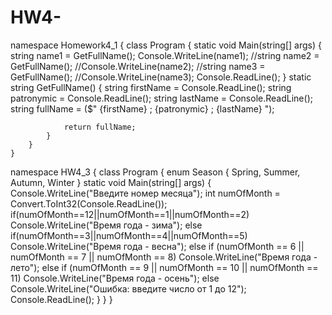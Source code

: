 # HW4-
namespace Homework4_1
    {
        class Program
        {
            static void Main(string[] args)
            {
                string name1 = GetFullName();
                Console.WriteLine(name1);
            //string name2 = GetFullName();
            //Console.WriteLine(name2);
            //string name3 = GetFullName();
            //Console.WriteLine(name3);
            Console.ReadLine();
            }
            static string GetFullName()
            {
                string firstName = Console.ReadLine();
                string patronymic = Console.ReadLine();
                string lastName = Console.ReadLine();
                string fullName = ($" {firstName} ; {patronymic} ;  {lastName} ");

                return fullName;
            }
        }
    }

namespace HW4_3
{
    class Program
    {
        enum Season
        {
            Spring,
            Summer,
            Autumn,
            Winter
        }
        static void Main(string[] args)
        {
            Console.WriteLine("Введите номер месяца");
            int numOfMonth = Convert.ToInt32(Console.ReadLine());
            if(numOfMonth==12||numOfMonth==1||numOfMonth==2)
                Console.WriteLine("Время года - зима");
            else if(numOfMonth==3||numOfMonth==4||numOfMonth==5)
                Console.WriteLine("Время года - весна");
            else if (numOfMonth == 6 || numOfMonth == 7 || numOfMonth == 8)
                Console.WriteLine("Время года - лето");
            else if (numOfMonth == 9 || numOfMonth == 10 || numOfMonth == 11)
                Console.WriteLine("Время года - осень");
            else
                Console.WriteLine("Ошибка: введите число от 1 до 12");
            Console.ReadLine();
        }
    }
}

